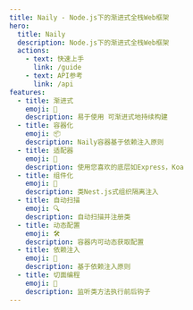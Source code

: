 ```yaml
---
title: Naily - Node.js下的渐进式全栈Web框架
hero:
  title: Naily
  description: Node.js下的渐进式全栈Web框架
  actions:
    - text: 快速上手
      link: /guide
    - text: API参考
      link: /api
features:
  - title: 渐进式
    emoji: 📑
    description: 易于使用 可渐进式地持续构建
  - title: 容器化
    emoji: 📦
    description: Naily容器基于依赖注入原则
  - title: 适配器
    emoji: 📡
    description: 使用您喜欢的底层如Express，Koa
  - title: 组件化
    emoji: 🧩
    description: 类Nest.js式组织隔离注入
  - title: 自动扫描
    emoji: 🔍
    description: 自动扫描并注册类
  - title: 动态配置
    emoji: 🛠
    description: 容器内可动态获取配置
  - title: 依赖注入
    emoji: 🧬
    description: 基于依赖注入原则
  - title: 切面编程
    emoji: 🎯
    description: 监听类方法执行前后钩子
---
```

